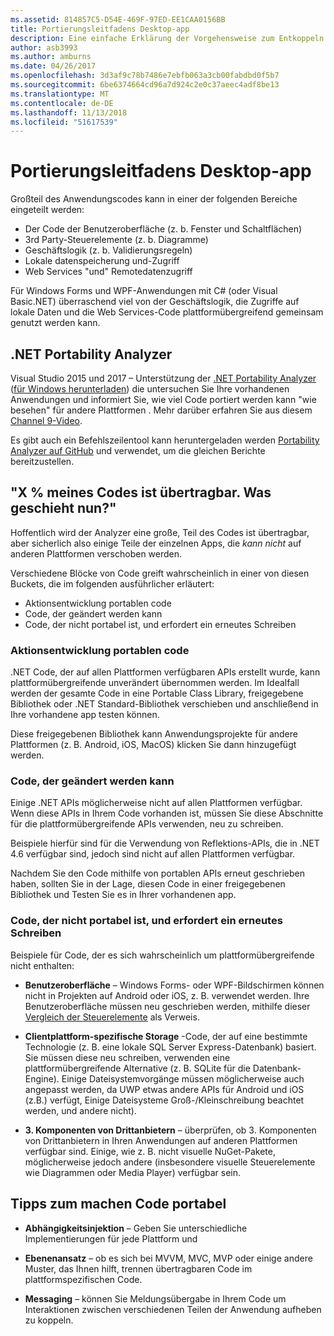```yaml
---
ms.assetid: 814857C5-D54E-469F-97ED-EE1CAA0156BB
title: Portierungsleitfadens Desktop-app
description: Eine einfache Erklärung der Vorgehensweise zum Entkoppeln von vorhandenen Windows Forms oder WPF-apps zum Erstellen von plattformübergreifenden apps auf MacOS, iOS, Android, sowie UWP/Windows 10 ausgeführt werden soll.
author: asb3993
ms.author: amburns
ms.date: 04/26/2017
ms.openlocfilehash: 3d3af9c78b7486e7ebfb063a3cb00fabdbd0f5b7
ms.sourcegitcommit: 6be6374664cd96a7d924c2e0c37aeec4adf8be13
ms.translationtype: MT
ms.contentlocale: de-DE
ms.lasthandoff: 11/13/2018
ms.locfileid: "51617539"
---
```

# <a name="desktop-app-porting-guidance"></a>Portierungsleitfadens Desktop-app

Großteil des Anwendungscodes kann in einer der folgenden Bereiche eingeteilt werden:

* Der Code der Benutzeroberfläche (z. b. Fenster und Schaltflächen)
* 3rd Party-Steuerelemente (z. b. Diagramme)
* Geschäftslogik (z. b. Validierungsregeln)
* Lokale datenspeicherung und-Zugriff
* Web Services "und" Remotedatenzugriff

Für Windows Forms und WPF-Anwendungen mit C# (oder Visual Basic.NET) überraschend viel von der Geschäftslogik, die Zugriffe auf lokale Daten und die Web Services-Code plattformübergreifend gemeinsam genutzt werden kann.

## <a name="net-portability-analyzer"></a>.NET Portability Analyzer

Visual Studio 2015 und 2017 – Unterstützung der [.NET Portability Analyzer](https://docs.microsoft.com/dotnet/articles/standard/portability-analyzer) ([für Windows herunterladen](https://marketplace.visualstudio.com/items?itemName=ConnieYau.NETPortabilityAnalyzer)) die untersuchen Sie Ihre vorhandenen Anwendungen und informiert Sie, wie viel Code portiert werden kann "wie besehen" für andere Plattformen . Mehr darüber erfahren Sie aus diesem [Channel 9-Video](https://channel9.msdn.com/Blogs/Seth-Juarez/A-Brief-Look-at-the-NET-Portability-Analyzer).

Es gibt auch ein Befehlszeilentool kann heruntergeladen werden [Portability Analyzer auf GitHub](https://github.com/Microsoft/dotnet-apiport) und verwendet, um die gleichen Berichte bereitzustellen.

## <a name="x-of-my-code-is-portable-what-next"></a>"X % meines Codes ist übertragbar. Was geschieht nun?"

Hoffentlich wird der Analyzer eine große, Teil des Codes ist übertragbar, aber sicherlich also einige Teile der einzelnen Apps, die _kann nicht_ auf anderen Plattformen verschoben werden.

Verschiedene Blöcke von Code greift wahrscheinlich in einer von diesen Buckets, die im folgenden ausführlicher erläutert:

* Aktionsentwicklung portablen code
* Code, der geändert werden kann
* Code, der nicht portabel ist, und erfordert ein erneutes Schreiben

### <a name="re-useable-portable-code"></a>Aktionsentwicklung portablen code

.NET Code, der auf allen Plattformen verfügbaren APIs erstellt wurde, kann plattformübergreifende unverändert übernommen werden. Im Idealfall werden der gesamte Code in eine Portable Class Library, freigegebene Bibliothek oder .NET Standard-Bibliothek verschieben und anschließend in Ihre vorhandene app testen können.

Diese freigegebenen Bibliothek kann Anwendungsprojekte für andere Plattformen (z. B. Android, iOS, MacOS) klicken Sie dann hinzugefügt werden.

### <a name="code-that-requires-changes"></a>Code, der geändert werden kann

Einige .NET APIs möglicherweise nicht auf allen Plattformen verfügbar. Wenn diese APIs in Ihrem Code vorhanden ist, müssen Sie diese Abschnitte für die plattformübergreifende APIs verwenden, neu zu schreiben.

Beispiele hierfür sind für die Verwendung von Reflektions-APIs, die in .NET 4.6 verfügbar sind, jedoch sind nicht auf allen Plattformen verfügbar.

Nachdem Sie den Code mithilfe von portablen APIs erneut geschrieben haben, sollten Sie in der Lage, diesen Code in einer freigegebenen Bibliothek und Testen Sie es in Ihrer vorhandenen app.

### <a name="code-that-isnt-portable-and-requires-a-re-write"></a>Code, der nicht portabel ist, und erfordert ein erneutes Schreiben

Beispiele für Code, der es sich wahrscheinlich um plattformübergreifende nicht enthalten:

- **Benutzeroberfläche** – Windows Forms- oder WPF-Bildschirmen können nicht in Projekten auf Android oder iOS, z. B. verwendet werden. Ihre Benutzeroberfläche müssen neu geschrieben werden, mithilfe dieser [Vergleich der Steuerelemente](~/cross-platform/desktop/controls/index.md) als Verweis.

- **Clientplattform-spezifische Storage** -Code, der auf eine bestimmte Technologie (z. B. eine lokale SQL Server Express-Datenbank) basiert. Sie müssen diese neu schreiben, verwenden eine plattformübergreifende Alternative (z. B. SQLite für die Datenbank-Engine).
Einige Dateisystemvorgänge müssen möglicherweise auch angepasst werden, da UWP etwas andere APIs für Android und iOS (z.B.) verfügt, Einige Dateisysteme Groß-/Kleinschreibung beachtet werden, und andere nicht).

- **3. Komponenten von Drittanbietern** – überprüfen, ob 3. Komponenten von Drittanbietern in Ihren Anwendungen auf anderen Plattformen verfügbar sind. Einige, wie z. B. nicht visuelle NuGet-Pakete, möglicherweise jedoch andere (insbesondere visuelle Steuerelemente wie Diagrammen oder Media Player) verfügbar sein.

## <a name="tips-for-making-code-portable"></a>Tipps zum machen Code portabel

- **Abhängigkeitsinjektion** – Geben Sie unterschiedliche Implementierungen für jede Plattform und

- **Ebenenansatz** – ob es sich bei MVVM, MVC, MVP oder einige andere Muster, das Ihnen hilft, trennen übertragbaren Code im plattformspezifischen Code.

- **Messaging** – können Sie Meldungsübergabe in Ihrem Code um Interaktionen zwischen verschiedenen Teilen der Anwendung aufheben zu koppeln.
